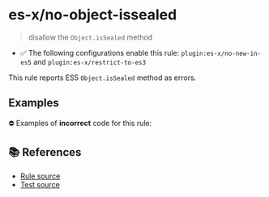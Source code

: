 # es-x/no-object-issealed
> disallow the `Object.isSealed` method

- ✅ The following configurations enable this rule: `plugin:es-x/no-new-in-es5` and `plugin:es-x/restrict-to-es3`

This rule reports ES5 `Object.isSealed` method as errors.

## Examples

⛔ Examples of **incorrect** code for this rule:

<eslint-playground type="bad" code="/*eslint es-x/no-object-issealed: error */
var sealed = Object.isSealed(obj)
" />

## 📚 References

- [Rule source](https://github.com/ota-meshi/eslint-plugin-es-x/blob/v4.1.0/lib/rules/no-object-issealed.js)
- [Test source](https://github.com/ota-meshi/eslint-plugin-es-x/blob/v4.1.0/tests/lib/rules/no-object-issealed.js)
